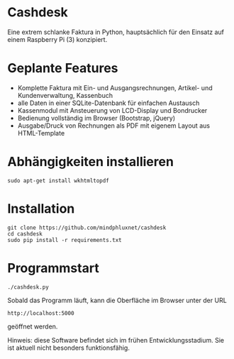 # Cashdesk

Eine extrem schlanke Faktura in Python, hauptsächlich für den Einsatz auf einem
Raspberry Pi (3) konzipiert.

# Geplante Features

- Komplette Faktura mit Ein- und Ausgangsrechnungen, Artikel- und Kundenverwaltung, Kassenbuch
- alle Daten in einer SQLite-Datenbank für einfachen Austausch
- Kassenmodul mit Ansteuerung von LCD-Display und Bondrucker
- Bedienung vollständig im Browser (Bootstrap, jQuery)
- Ausgabe/Druck von Rechnungen als PDF mit eigenem Layout aus HTML-Template

# Abhängigkeiten installieren

```
sudo apt-get install wkhtmltopdf
```

# Installation

```
git clone https://github.com/mindphluxnet/cashdesk
cd cashdesk
sudo pip install -r requirements.txt
```

# Programmstart

```
./cashdesk.py
```

Sobald das Programm läuft, kann die Oberfläche im Browser unter der URL

```
http://localhost:5000
```

geöffnet werden.

Hinweis: diese Software befindet sich im frühen Entwicklungsstadium. Sie ist
aktuell nicht besonders funktionsfähig.
